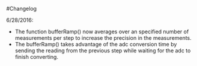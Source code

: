 #Changelog

6/28/2016: 
- The function bufferRamp() now averages over an specified number of measurements per step to increase the precision in the measurements.
- The bufferRamp() takes advantage of the adc conversion time by sending the reading from the previous step while waiting for the adc to finish converting.
